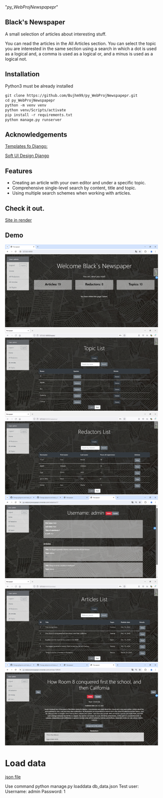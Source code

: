 "_py_WebProjNewspapepr_" 

## Black's Newspaper

A small selection of articles about interesting stuff.

You can read the articles in the All Articles section. You can select the topic you are interested in the same section using a search in which a dot is used as a logical and, a comma is used as a logical or, and a minus is used as a logical not.

## Installation
Python3 must be already installed
```shell
git clone https://github.com/Bujhm99/py_WebProjNewspapepr.git
cd py_WebProjNewspapepr
python -m venv venv
python venv/Scripts/activate
pip install -r requirements.txt
python manage.py runserver
```

## **Acknowledgements**

[Templates fo Django:](https://dev.to/sm0ke/bootstrap-5-free-django-templates-4pi0)

[Soft UI Design Django](https://github.com/app-generator/django-soft-ui-design/tree/80b06c0fef43c983693e04b1ba25211104c461f2)


## Features
* Creating an article with your own editor and under a specific topic.
* Comprehensive single-level search by content, title and topic.
* Using multiple search schemes when working with articles.

## Check it out.
[Site in render](https://py-webprojnewspapepr.onrender.com)

## Demo
![Website interface](/pictures/HomePage.png)
![Website interface](/pictures/Topics.png)
![Website interface](/pictures/Redactors.png)
![Website interface](/pictures/Redactor.png)
![Website interface](/pictures/Articles.png)
![Website interface](/pictures/Article.png)

# Load data
[json file](data.json)

Use command python manage.py loaddata db_data.json
Test user:
    Username: admin
    Password: 1